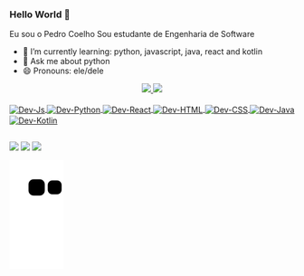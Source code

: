 ### Hello World 👋

Eu sou o Pedro Coelho
Sou estudante de Engenharia de Software

- 🌱 I’m currently learning: python, javascript, java, react and kotlin
- 💬 Ask me about python
- 😄 Pronouns: ele/dele

<div align="center">
<a href="https://github.com/pedrojgcoelho">
<img height="180em" src="https://github-readme-stats.vercel.app/api?username=pedrojgcoelho&show_icons=true&theme=dracula&include_all_commits=true&count_private=true">
<img height="180em" src="https://github-readme-stats.vercel.app/api/top-langs/?username=pedrojgcoelho&layout=compact&langs_count=7&theme=dracula">
</div>
<div style="display: inline_block"><br>
<img align="center" alt="Dev-Js" height="30" width="40" src="https://cdn.jsdelivr.net/gh/devicons/devicon@latest/icons/javascript/javascript-original.svg">
<img align="center" alt="Dev-Python" height="30" width="40" src="https://cdn.jsdelivr.net/gh/devicons/devicon@latest/icons/python/python-original.svg">
<img align="center" alt="Dev-React" height="30" width="40" src="https://cdn.jsdelivr.net/gh/devicons/devicon@latest/icons/react/react-original.svg">
<img align="center" alt="Dev-HTML" height="30" width="40" src="https://cdn.jsdelivr.net/gh/devicons/devicon@latest/icons/html5/html5-original-wordmark.svg">
<img align="center" alt="Dev-CSS" height="30" width="40" src="https://cdn.jsdelivr.net/gh/devicons/devicon@latest/icons/css3/css3-original-wordmark.svg">
<img align="center" alt="Dev-Java" height="30" width="40" src="https://cdn.jsdelivr.net/gh/devicons/devicon@latest/icons/java/java-original-wordmark.svg">
<img align="center" alt="Dev-Kotlin" height="30" width="40" src="https://cdn.jsdelivr.net/gh/devicons/devicon@latest/icons/kotlin/kotlin-original-wordmark.svg">
</div>

  
##


<div>
<a href = "mailto:pedrojosecoelho@gmail.com"><img src="https://img.shields.io/badge/Gmail-D14836?style=for-the-badge&logo=gmail&logoColor=white" target="_blank"></a>
<a href = "https://www.linkedin.com/in/pedro-jose-coelho-67b3a1192/" target="_blank"><img src="https://img.shields.io/badge/LinkedIn-0077B5?style=for-the-badge&logo=linkedin&logoColor=white" target="_blank"></a>
<a href = "https://wa.me/5532998374377 target="_blank"><img src="https://img.shields.io/badge/WhatsApp-25D366?style=for-the-badge&logo=whatsapp&logoColor=white" target="_blank"></a>




![Snake animation](https://github.com/pedrojgcoelho/pedrojgcoelho/blob/output/github-contribution-grid-snake.svg)
</div>
